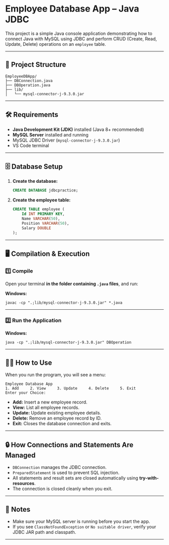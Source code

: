 # Employee Database App – Java JDBC

This project is a simple Java console application demonstrating how to connect Java with MySQL using JDBC and perform CRUD (Create, Read, Update, Delete) 
operations on an `employee` table.

---

## 📂 Project Structure

```
EmployeeDBApp/
├── DBConnection.java
├── DBOperation.java
├── lib/
│   └── mysql-connector-j-9.3.0.jar
```

---

## 🛠 Requirements

- **Java Development Kit (JDK)** installed (Java 8+ recommended)
- **MySQL Server** installed and running
- MySQL JDBC Driver (`mysql-connector-j-9.3.0.jar`)
- VS Code terminal

---

## 🗄 Database Setup

1. **Create the database:**
   ```sql
   CREATE DATABASE jdbcpractice;
   ```

2. **Create the employee table:**
   ```sql
   CREATE TABLE employee (
       Id INT PRIMARY KEY,
       Name VARCHAR(50),
       Position VARCHAR(50),
       Salary DOUBLE
   );
   ```

---


## 🖥️ Compilation & Execution

### 1️⃣ Compile

Open your terminal **in the folder containing `.java` files**, and run:

**Windows:**
```
javac -cp ".;lib/mysql-connector-j-9.3.0.jar" *.java
```
---

### 2️⃣ Run the Application

**Windows:**
```
java -cp ".;lib/mysql-connector-j-9.3.0.jar" DBOperation
```

---

## 🧑‍💻 How to Use

When you run the program, you will see a menu:

```
Employee Database App
1. Add     2. View     3. Update     4. Delete     5. Exit
Enter your Choice:
```

- **Add:** Insert a new employee record.
- **View:** List all employee records.
- **Update:** Update existing employee details.
- **Delete:** Remove an employee record by ID.
- **Exit:** Closes the database connection and exits.

---

## 🔒 How Connections and Statements Are Managed

- `DBConnection` manages the JDBC connection.
- `PreparedStatement` is used to prevent SQL injection.
- All statements and result sets are closed automatically using **try-with-resources**.
- The connection is closed cleanly when you exit.

---


## 📌 Notes

- Make sure your MySQL server is running before you start the app.
- If you see `ClassNotFoundException` or `No suitable driver`, verify your JDBC JAR path and classpath.

---
